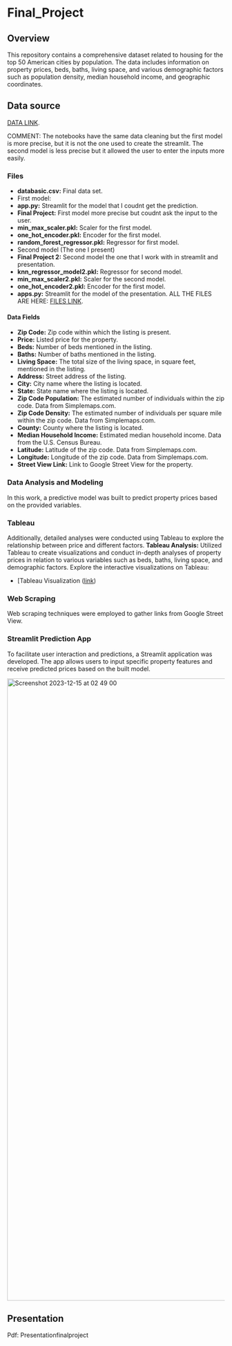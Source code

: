 # Final_Project

## Overview

This repository contains a comprehensive dataset related to housing for the top 50 American cities by population. The data includes information on property prices, beds, baths, living space, and various demographic factors such as population density, median household income, and geographic coordinates.

## Data source

[DATA LINK](https://www.kaggle.com/datasets/jeremylarcher/american-house-prices-and-demographics-of-top-cities). 


COMMENT:
The notebooks have the same data cleaning but the first model is more precise, but it is not the one used to create the streamlit. The second model is less precise but it allowed the user to enter the inputs more easily.


### Files
- **databasic.csv:** Final data set.
- First model:
- **app.py:** Streamlit for the model that I coudnt get the prediction.
- **Final Project:** First model more precise but coudnt ask the input to the user.
- **min_max_scaler.pkl:** Scaler for the first model.
- **one_hot_encoder.pkl:** Encoder for the first model.
- **random_forest_regressor.pkl:** Regressor for first model.
- Second model (The one I present)
- **Final Project 2:** Second model the one that I work with in streamlit and presentation.
- **knn_regressor_model2.pkl:** Regressor for second model.
- **min_max_scaler2.pkl:** Scaler for the second model.
- **one_hot_encoder2.pkl:** Encoder for the first model.
- **apps.py:** Streamlit for the model of the presentation.
ALL THE FILES ARE HERE: [FILES LINK](https://drive.google.com/drive/u/0/folders/1irlpYM-0FizWviWJa3Wi4e1Uz3Y3Y0dL). 


#### Data Fields

- **Zip Code:** Zip code within which the listing is present.
- **Price:** Listed price for the property.
- **Beds:** Number of beds mentioned in the listing.
- **Baths:** Number of baths mentioned in the listing.
- **Living Space:** The total size of the living space, in square feet, mentioned in the listing.
- **Address:** Street address of the listing.
- **City:** City name where the listing is located.
- **State:** State name where the listing is located.
- **Zip Code Population:** The estimated number of individuals within the zip code. Data from Simplemaps.com.
- **Zip Code Density:** The estimated number of individuals per square mile within the zip code. Data from Simplemaps.com.
- **County:** County where the listing is located.
- **Median Household Income:** Estimated median household income. Data from the U.S. Census Bureau.
- **Latitude:** Latitude of the zip code. Data from Simplemaps.com.
- **Longitude:** Longitude of the zip code. Data from Simplemaps.com.
- **Street View Link:** Link to Google Street View for the property.

### Data Analysis and Modeling

In this work, a predictive model was built to predict property prices based on the provided variables. 

### Tableau

Additionally, detailed analyses were conducted using Tableau to explore the relationship between price and different factors.
 **Tableau Analysis:** Utilized Tableau to create visualizations and conduct in-depth analyses of property prices in relation to various variables such as beds, baths, living space, and demographic factors.
Explore the interactive visualizations on Tableau:
- [Tableau Visualization ([link](https://public.tableau.com/app/profile/maria.catalina.mazzuferi/viz/FinalProject_17026402596450/Pricevs_LivingSpace?publish=yes))

### Web Scraping

Web scraping techniques were employed to gather links from Google Street View.

### Streamlit Prediction App

To facilitate user interaction and predictions, a Streamlit application was developed. The app allows users to input specific property features and receive predicted prices based on the built model.

<img width="1440" alt="Screenshot 2023-12-15 at 02 49 00" src="https://github.com/catimazzuferi/Final_Project/assets/148059220/3f3be0bf-3fe0-4228-b837-533a05514f65">



## Presentation

Pdf: Presentationfinalproject
